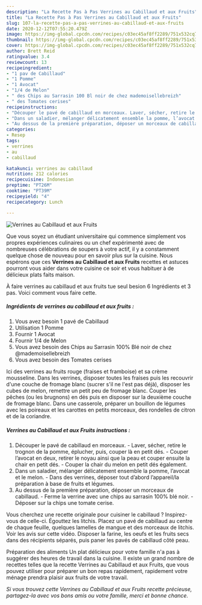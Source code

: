 ```yaml
---
description: "La Recette Pas à Pas Verrines au Cabillaud et aux Fruits"
title: "La Recette Pas à Pas Verrines au Cabillaud et aux Fruits"
slug: 107-la-recette-pas-a-pas-verrines-au-cabillaud-et-aux-fruits
date: 2020-12-12T07:55:20.479Z
image: https://img-global.cpcdn.com/recipes/c03ec45af8ff2289/751x532cq70/verrines-au-cabillaud-et-aux-fruits-photo-principale-de-la-recette.jpg
thumbnail: https://img-global.cpcdn.com/recipes/c03ec45af8ff2289/751x532cq70/verrines-au-cabillaud-et-aux-fruits-photo-principale-de-la-recette.jpg
cover: https://img-global.cpcdn.com/recipes/c03ec45af8ff2289/751x532cq70/verrines-au-cabillaud-et-aux-fruits-photo-principale-de-la-recette.jpg
author: Brett Reid
ratingvalue: 3.4
reviewcount: 13
recipeingredient:
- "1 pav de Cabillaud"
- "1 Pomme"
- "1 Avocat"
- "1/4 de Melon"
- " des Chips au Sarrasin 100 Bl noir de chez mademoisellebreizh"
- " des Tomates cerises"
recipeinstructions:
- "Découper le pavé de cabillaud en morceaux. Laver, sécher, retire le trognon de la pomme, éplucher, puis, couper là en petit dés. Couper l’avocat en deux, retirer le noyau ainsi que la peau et couper ensuite la chair en petit dés. Couper la chair du melon en petit dés également."
- "Dans un saladier, mélanger délicatement ensemble la pomme, l’avocat et le melon. Dans des verrines, déposer tout d’abord l’appareil/la préparation à base de fruits et légumes."
- "Au dessus de la première préparation, déposer un morceaux de cabillaud. Ferme la verrine avec une chips au sarrasin 100% blé noir.  Déposer sur la chips une tomate cerise."
categories:
- Resep
tags:
- verrines
- au
- cabillaud

katakunci: verrines au cabillaud 
nutrition: 212 calories
recipecuisine: Indonesian
preptime: "PT26M"
cooktime: "PT39M"
recipeyield: "4"
recipecategory: Lunch

---
```



![Verrines au Cabillaud et aux Fruits](https://img-global.cpcdn.com/recipes/c03ec45af8ff2289/751x532cq70/verrines-au-cabillaud-et-aux-fruits-photo-principale-de-la-recette.jpg)

Que vous soyez un étudiant universitaire qui commence simplement vos propres expériences culinaires ou un chef expérimenté avec de nombreuses célébrations de soupers à votre actif, il y a constamment quelque chose de nouveau pour en savoir plus sur la cuisine. Nous espérons que ces <strong> Verrines au Cabillaud et aux Fruits </strong> recettes et astuces pourront vous aider dans votre cuisine ce soir et vous habituer à de délicieux plats faits maison.

<!--inarticleads1-->

À faire verrines au cabillaud et aux fruits tue seul besion 6 Ingrédients et 3 pas. Voici comment vous faire cette.

##### Ingrédients de verrines au cabillaud et aux fruits :

1. Vous avez besoin 1 pavé de Cabillaud
1. Utilisation 1 Pomme
1. Fournir 1 Avocat
1. Fournir 1/4 de Melon
1. Vous avez besoin  des Chips au Sarrasin 100% Blé noir de chez @mademoisellebreizh
1. Vous avez besoin  des Tomates cerises


Ici des verrines au fruits rouge (fraises et framboise) et sa crème mousseline. Dans les verrines, disposer toutes les fraises puis les recouvrir d&#39;une couche de fromage blanc (sucrer s&#39;il ne l&#39;est pas déjà), disposer les cubes de melon, remettre un petit peu de fromage blanc. Couper les pêches (ou les brugnons) en dés puis en disposer sur la deuxième couche de fromage blanc. Dans une casserole, préparer un bouillon de légumes avec les poireaux et les carottes en petits morceaux, des rondelles de citron et de la coriandre. 

<!--inarticleads2-->

##### Verrines au Cabillaud et aux Fruits instructions :

1. Découper le pavé de cabillaud en morceaux. - Laver, sécher, retire le trognon de la pomme, éplucher, puis, couper là en petit dés. - Couper l’avocat en deux, retirer le noyau ainsi que la peau et couper ensuite la chair en petit dés. - Couper la chair du melon en petit dés également.
1. Dans un saladier, mélanger délicatement ensemble la pomme, l’avocat et le melon. - Dans des verrines, déposer tout d’abord l’appareil/la préparation à base de fruits et légumes.
1. Au dessus de la première préparation, déposer un morceaux de cabillaud. - Ferme la verrine avec une chips au sarrasin 100% blé noir.  - Déposer sur la chips une tomate cerise.


Vous cherchez une recette originale pour cuisiner le cabillaud ? Inspirez-vous de celle-ci. Égouttez les litchis. Placez un pavé de cabillaud au centre de chaque feuille, quelques lamelles de mangue et des morceaux de litchis. Voir les avis sur cette vidéo. Disposer la farine, les oeufs et les fruits secs dans des récipients séparés, puis paner les pavés de cabillaud côté peau. 

<!--inarticleads1-->

<p>
Préparation des aliments Un plat délicieux pour votre famille n'a pas à suggérer des heures de travail dans la cuisine. Il existe un grand nombre de recettes telles que la recette Verrines au Cabillaud et aux Fruits, que vous pouvez utiliser pour préparer un bon repas rapidement, rapidement votre ménage prendra plaisir aux fruits de votre travail.
</p>

<p>
<i>Si vous trouvez cette Verrines au Cabillaud et aux Fruits recette précieuse, partagez-la avec vos bons amis ou votre famille, merci et bonne chance.</i>
</p>
